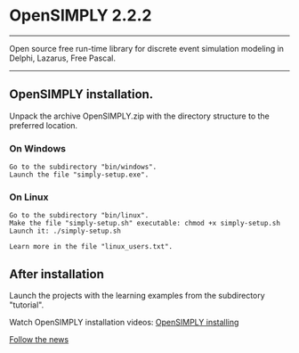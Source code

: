# OpenSIMPLY 2.2.2
******************

Open source free run-time library for discrete event simulation modeling in Delphi, Lazarus, Free Pascal.
*********************************************************************************************************

## OpenSIMPLY installation.

Unpack the archive OpenSIMPLY.zip with the directory structure to the preferred location.

### On Windows

    Go to the subdirectory "bin/windows".
    Launch the file "simply-setup.exe".

### On Linux
 
    Go to the subdirectory "bin/linux".
    Make the file "simply-setup.sh" executable: chmod +x simply-setup.sh
    Launch it: ./simply-setup.sh  

    Learn more in the file "linux_users.txt".


## After installation

Launch the projects with the learning examples from the subdirectory "tutorial".

Watch OpenSIMPLY installation videos: [OpenSIMPLY installing](https://www.youtube.com/playlist?list=PLnyWoktGqACfmaw4hh7LUbjeVIhSYfh_W)
 
[Follow the news](http://facebook.opensimply.org) 
